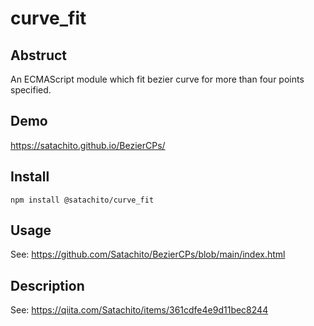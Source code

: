 # curve_fit 

## Abstruct

An ECMAScript module which fit bezier curve for more than four points specified.

## Demo

https://satachito.github.io/BezierCPs/

## Install

```
npm install @satachito/curve_fit
```

## Usage

See: https://github.com/Satachito/BezierCPs/blob/main/index.html

## Description

See: https://qiita.com/Satachito/items/361cdfe4e9d11bec8244
